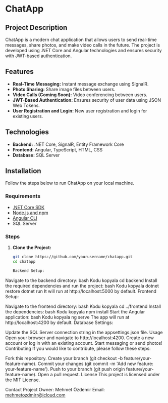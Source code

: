 # ChatApp


## Project Description

ChatApp is a modern chat application that allows users to send real-time messages, share photos, and make video calls in the future. The project is developed using .NET Core and Angular technologies and ensures security with JWT-based authentication.

## Features

- **Real-Time Messaging:** Instant message exchange using SignalR.
- **Photo Sharing:** Share image files between users.
- **Video Calls (Coming Soon):** Video conferencing between users.
- **JWT-Based Authentication:** Ensures security of user data using JSON Web Tokens.
- **User Registration and Login:** New user registration and login for existing users.

## Technologies

- **Backend:** .NET Core, SignalR, Entity Framework Core
- **Frontend:** Angular, TypeScript, HTML, CSS
- **Database:** SQL Server

## Installation

Follow the steps below to run ChatApp on your local machine.

### Requirements

- [.NET Core SDK](https://dotnet.microsoft.com/download)
- [Node.js and npm](https://nodejs.org/)
- [Angular CLI](https://angular.io/cli)
- SQL Server

### Steps

1. **Clone the Project:**
   ```bash
   git clone https://github.com/yourusername/chatapp.git
   cd chatapp

   Backend Setup:

Navigate to the backend directory:
bash
Kodu kopyala
cd backend
Install the required dependencies and run the project:
bash
Kodu kopyala
dotnet restore
dotnet run
It will run at http://localhost:5000 by default.
Frontend Setup:

Navigate to the frontend directory:
bash
Kodu kopyala
cd ../frontend
Install the dependencies:
bash
Kodu kopyala
npm install
Start the Angular application:
bash
Kodu kopyala
ng serve
The app will run at http://localhost:4200 by default.
Database Settings:

Update the SQL Server connection string in the appsettings.json file.
Usage
Open your browser and navigate to http://localhost:4200.
Create a new account or log in with an existing account.
Start messaging or send photos!
Contributing
If you would like to contribute, please follow these steps:

Fork this repository.
Create your branch (git checkout -b feature/your-feature-name).
Commit your changes (git commit -m 'Add new feature: your-feature-name').
Push to your branch (git push origin feature/your-feature-name).
Open a pull request.
License
This project is licensed under the MIT License.

Contact
Project Owner: Mehmet Özdemir
Email: mehmetozdmirr@icloud.com
